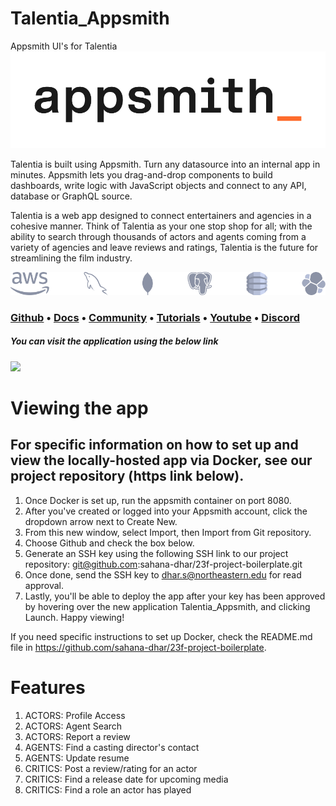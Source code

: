 # Talentia_Appsmith
Appsmith UI's for Talentia
![](https://raw.githubusercontent.com/appsmithorg/appsmith/release/static/appsmith_logo_primary.png)

Talentia is built using Appsmith. Turn any datasource into an internal app in minutes. Appsmith lets you drag-and-drop components to build dashboards, write logic with JavaScript objects and connect to any API, database or GraphQL source.

Talentia is a web app designed to connect entertainers and agencies in a cohesive manner. Think of Talentia as your one stop shop for all; with the ability to search through thousands of actors and agents coming from a variety of agencies and leave reviews and ratings, Talentia is the future for streamlining the film industry.

![](https://raw.githubusercontent.com/appsmithorg/appsmith/release/static/images/integrations.png)

### [Github](https://github.com/appsmithorg/appsmith) • [Docs](https://docs.appsmith.com/?utm_source=github&utm_medium=social&utm_content=appsmith_docs&utm_campaign=null&utm_term=appsmith_docs) • [Community](https://community.appsmith.com/) • [Tutorials](https://github.com/appsmithorg/appsmith/tree/update/readme#tutorials) • [Youtube](https://www.youtube.com/appsmith) • [Discord](https://discord.gg/rBTTVJp)

##### You can visit the application using the below link

###### [![](https://assets.appsmith.com/git-sync/Buttons.svg)](http://localhost:8080/app/talentia-appsmith/home-662179e1602d03280b1d0965?branch=release)

# Viewing the app
## For specific information on how to set up and view the locally-hosted app via Docker, see our project repository (https link below).
1. Once Docker is set up, run the appsmith container on port 8080.
2. After you've created or logged into your Appsmith account, click the dropdown arrow next to Create New.
3. From this new window, select Import, then Import from Git repository.
4. Choose Github and check the box below.
5. Generate an SSH key using the following SSH link to our project repository: git@github.com:sahana-dhar/23f-project-boilerplate.git
6. Once done, send the SSH key to dhar.s@northeastern.edu for read approval.
7. Lastly, you'll be able to deploy the app after your key has been approved by hovering over the new application Talentia_Appsmith, and clicking Launch. Happy viewing!

If you need specific instructions to set up Docker, check the README.md file in https://github.com/sahana-dhar/23f-project-boilerplate.

# Features
1. ACTORS: Profile Access
2. ACTORS: Agent Search
3. ACTORS: Report a review
4. AGENTS: Find a casting director's contact
5. AGENTS: Update resume
6. CRITICS: Post a review/rating for an actor
7. CRITICS: Find a release date for upcoming media
8. CRITICS: Find a role an actor has played
